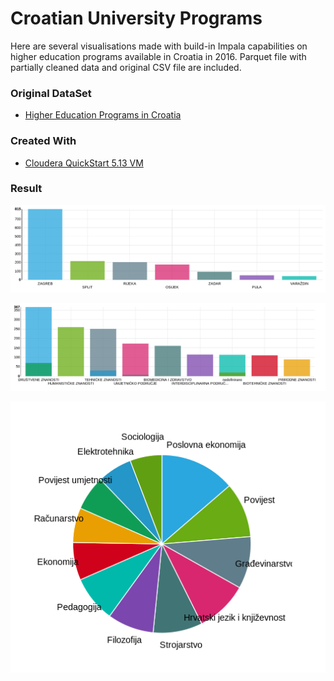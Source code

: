 
Croatian University Programs
===================================================

Here are several visualisations made with build-in Impala capabilities on higher education programs available in Croatia in 2016. Parquet file with partially cleaned data and original CSV file are included.



### Original DataSet

* [Higher Education Programs in Croatia](https://data.gov.hr/dataset/studijski-programi-visokih-ucilista)


### Created With

* [Cloudera QuickStart 5.13 VM](https://www.cloudera.com/documentation/enterprise/5-13-x/topics/cloudera_quickstart_vm.html)


### Result

![Higher Education Programs - Number of Programs per City - Matko Soric](https://github.com/matkosoric/Data-Visualizations/blob/master/Impala/Croatian%20Higher%20Education%20Programs/Number_of_programs_per_city.png?raw=true "SF Library Usage")

![Higher Education Programs - Private and Public per field - Matko Soric](https://github.com/matkosoric/Data-Visualizations/blob/master/Impala/Croatian%20Higher%20Education%20Programs/Number_of_private_and_public_programs_per_field.png?raw=true "Private and Public per field")

![Higher Education Programs - Top 12 Programs - Matko Soric](https://github.com/matkosoric/Data-Visualizations/blob/master/Impala/Croatian%20Higher%20Education%20Programs/Top_12_programs.png?raw=true "Top 12 Programs")
      
    